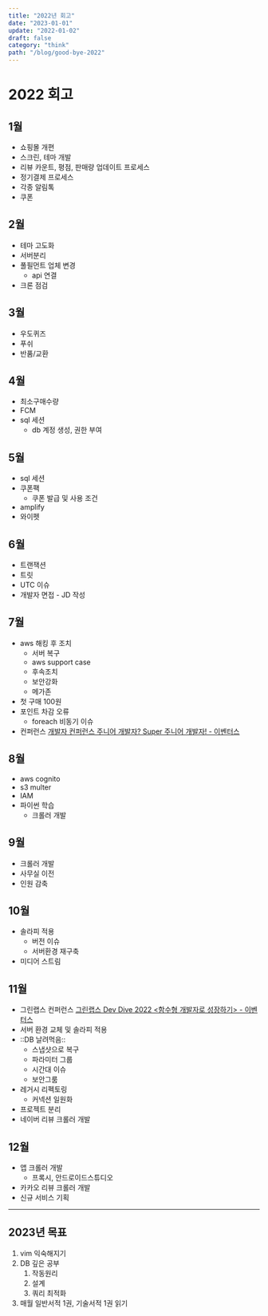 ```yaml
---
title: "2022년 회고"
date: "2023-01-01"
update: "2022-01-02"
draft: false
category: "think"
path: "/blog/good-bye-2022"
---
```


# 2022 회고

## 1월

- 쇼핑몰 개편
- 스크린, 테마 개발
- 리뷰 카운트, 평점, 판매량 업데이트 프로세스
- 정기결제 프로세스
- 각종 알림톡
- 쿠폰

## 2월

- 테마 고도화
- 서버분리
- 풀필먼트 업체 변경
  - api 연결
- 크론 점검

## 3월

- 우도퀴즈
- 푸쉬
- 반품/교환

## 4월

- 최소구매수량
- FCM
- sql 세션
  - db 계정 생성, 권한 부여

## 5월

- sql 세션
- 쿠폰팩
  - 쿠폰 발급 및 사용 조건
- amplify
- 와이펫

## 6월

- 트랜잭션
- 트릿
- UTC 이슈
- 개발자 면접 - JD 작성

## 7월

- aws 해킹 후 조치
  - 서버 복구
  - aws support case
  - 후속조치
  - 보안강화
  - 메가존
- 첫 구매 100원
- 포인트 차감 오류
  - foreach 비동기 이슈
- 컨퍼런스 [개발자 컨퍼런스 주니어 개발자? Super 주니어 개발자! - 이벤터스](https://event-us.kr/45142)

## 8월

- aws cognito
- s3 multer
- IAM
- 파이썬 학습
  - 크롤러 개발

## 9월

- 크롤러 개발
- 사무실 이전
- 인원 감축

## 10월

- 솔라피 적용
  - 버전 이슈
  - 서버환경 재구축
- 미디어 스트림

## 11월

- 그린랩스 컨퍼런스 [그린랩스 Dev Dive 2022 <함수형 개발자로 성장하기> - 이벤터스](https://event-us.kr/49634)
- 서버 환경 교체 및 솔라피 적용
- ::DB 날려먹음::
  - 스냅샷으로 복구
  - 파라미터 그룹
  - 시간대 이슈
  - 보안그룸
- 레거시 리펙토링
  - 커넥션 일원화
- 프로젝트 분리
- 네이버 리뷰 크롤러 개발

## 12월

- 앱 크롤러 개발
  - 프록시, 안드로이드스튜디오
- 카카오 리뷰 크롤러 개발
- 신규 서비스 기획

---

## 2023년 목표

1. vim 익숙해지기
2. DB 깊은 공부
   1. 작동원리
   2. 설계
   3. 쿼리 최적화
3. 매월 일반서적 1권, 기술서적 1권 읽기

